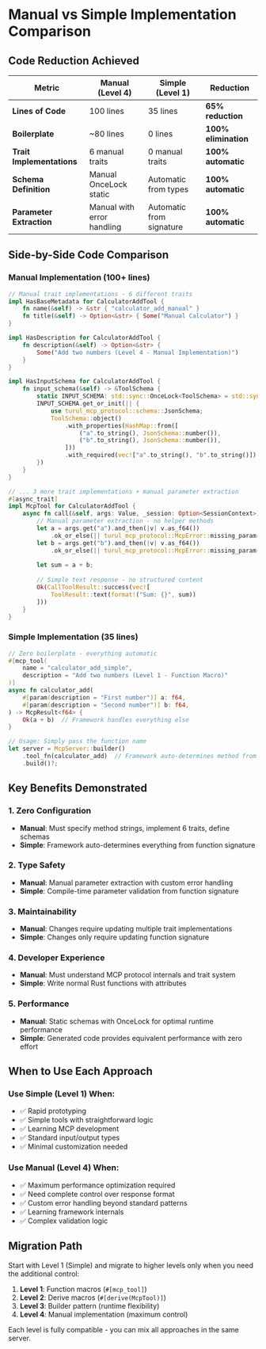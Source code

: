 # Manual vs Simple Implementation Comparison

## Code Reduction Achieved

| Metric | Manual (Level 4) | Simple (Level 1) | Reduction |
|--------|------------------|-------------------|-----------|
| **Lines of Code** | 100 lines | 35 lines | **65% reduction** |
| **Boilerplate** | ~80 lines | 0 lines | **100% elimination** |
| **Trait Implementations** | 6 manual traits | 0 manual traits | **100% automatic** |
| **Schema Definition** | Manual OnceLock static | Automatic from types | **100% automatic** |
| **Parameter Extraction** | Manual with error handling | Automatic from signature | **100% automatic** |

## Side-by-Side Code Comparison

### Manual Implementation (100+ lines)

```rust
// Manual trait implementations - 6 different traits
impl HasBaseMetadata for CalculatorAddTool {
    fn name(&self) -> &str { "calculator_add_manual" }
    fn title(&self) -> Option<&str> { Some("Manual Calculator") }
}

impl HasDescription for CalculatorAddTool {
    fn description(&self) -> Option<&str> { 
        Some("Add two numbers (Level 4 - Manual Implementation)")
    }
}

impl HasInputSchema for CalculatorAddTool {
    fn input_schema(&self) -> &ToolSchema {
        static INPUT_SCHEMA: std::sync::OnceLock<ToolSchema> = std::sync::OnceLock::new();
        INPUT_SCHEMA.get_or_init(|| {
            use turul_mcp_protocol::schema::JsonSchema;
            ToolSchema::object()
                .with_properties(HashMap::from([
                    ("a".to_string(), JsonSchema::number()),
                    ("b".to_string(), JsonSchema::number()),
                ]))
                .with_required(vec!["a".to_string(), "b".to_string()])
        })
    }
}

// ... 3 more trait implementations + manual parameter extraction
#[async_trait]
impl McpTool for CalculatorAddTool {
    async fn call(&self, args: Value, _session: Option<SessionContext>) -> McpResult<CallToolResult> {
        // Manual parameter extraction - no helper methods
        let a = args.get("a").and_then(|v| v.as_f64())
            .ok_or_else(|| turul_mcp_protocol::McpError::missing_param("a"))?;
        let b = args.get("b").and_then(|v| v.as_f64())
            .ok_or_else(|| turul_mcp_protocol::McpError::missing_param("b"))?;
        
        let sum = a + b;
        
        // Simple text response - no structured content
        Ok(CallToolResult::success(vec![
            ToolResult::text(format!("Sum: {}", sum))
        ]))
    }
}
```

### Simple Implementation (35 lines)

```rust
// Zero boilerplate - everything automatic
#[mcp_tool(
    name = "calculator_add_simple",
    description = "Add two numbers (Level 1 - Function Macro)"
)]
async fn calculator_add(
    #[param(description = "First number")] a: f64,
    #[param(description = "Second number")] b: f64,
) -> McpResult<f64> {
    Ok(a + b)  // Framework handles everything else
}

// Usage: Simply pass the function name
let server = McpServer::builder()
    .tool_fn(calculator_add)  // Framework auto-determines method from function name
    .build()?;
```

## Key Benefits Demonstrated

### 1. **Zero Configuration**
- **Manual**: Must specify method strings, implement 6 traits, define schemas
- **Simple**: Framework auto-determines everything from function signature

### 2. **Type Safety**
- **Manual**: Manual parameter extraction with custom error handling
- **Simple**: Compile-time parameter validation from function signature

### 3. **Maintainability**
- **Manual**: Changes require updating multiple trait implementations
- **Simple**: Changes only require updating function signature

### 4. **Developer Experience**
- **Manual**: Must understand MCP protocol internals and trait system
- **Simple**: Write normal Rust functions with attributes

### 5. **Performance**
- **Manual**: Static schemas with OnceLock for optimal runtime performance
- **Simple**: Generated code provides equivalent performance with zero effort

## When to Use Each Approach

### Use Simple (Level 1) When:
- ✅ Rapid prototyping
- ✅ Simple tools with straightforward logic
- ✅ Learning MCP development
- ✅ Standard input/output types
- ✅ Minimal customization needed

### Use Manual (Level 4) When:
- ✅ Maximum performance optimization required
- ✅ Need complete control over response format
- ✅ Custom error handling beyond standard patterns
- ✅ Learning framework internals
- ✅ Complex validation logic

## Migration Path

Start with Level 1 (Simple) and migrate to higher levels only when you need the additional control:

1. **Level 1**: Function macros (`#[mcp_tool]`)
2. **Level 2**: Derive macros (`#[derive(McpTool)]`)  
3. **Level 3**: Builder pattern (runtime flexibility)
4. **Level 4**: Manual implementation (maximum control)

Each level is fully compatible - you can mix all approaches in the same server.